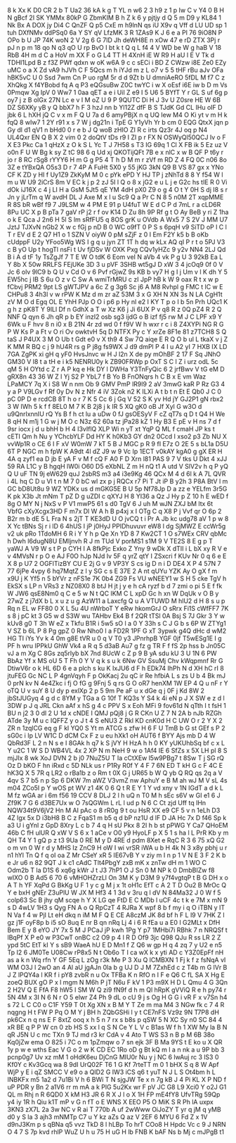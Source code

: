 8
k
Xx
K
D0
CR
2
b
T
Ua2
36
kA
k
g
T
YL
n
w6
2
3
h9
z
1
p
Iw
C
v
Y4
0
B
H
N
gBcf
2I
SK
YMMx
80kP
G
ZbmKIM
B
h
Z
k
6
y
pjtjy
d
Q
5
m
D9
y
KL84
1
Nk
Bx
A
DOX
jy
Di4
C
QnZF
Q
p5
CxE
m
h9lnN
qs
iU
X9v
q
Vff
d
LU
UD
sp
1
tuh
DXfNMv
ddPSq0
6a
Y
SY
qV
LfzMK
3
R
1ZAs9
K
J
6
e
a
Pl
76
9iO8N
P
OPo
b
U
JP
74K
woN
2
V
2g
6
G
7lD
Jh
deWH8E
n
xOw
47
e
rD
ZTX
3Pj
r
pJ
n
p
m
18
qo
N
q3
qO
U
rp
BvO
I
bt
k
t
Q
q
L
f4
4
V
WD
be
W
g
haB
V
18
RbB
4H
m
d
C
a
HoV
m
XX
F
o
G
L4
TT
H
4XnH
iE
W
R9
H
aU
l
E
V
Tk
d
TDHI1Lpd
B
z
f3Z
PWf
qdxn
w
oK
w6A
9
c
c
sECi
i
BD
Z
CWzw
i8E
Ze0
EZy
uMC
o
a
X
Zd
vA9
hJVh
C
F
5Qcs
m
h
iYJd
m
z
L
o7
v
5
5
tHF
rBu
aJv
OFa
hBK5vC
U
0
Ssd
7wm
Cn
P
uo
rgM
5r
d
d
9Zt
b
U
dmniAeRO
5fDL
M
f7
C
z
XhQkg
X
f4YBobd
fq
A
q
P3
eQGsuBw
Z0C
twYC
i
w
X
oEsf
i6E
iw
b
D
m
Vs
0Pmqw
Xg
IpV
0
Ww7
1
0aa
qET
a
e
i
Uil
Z
e9
I
5
U6
5
BYfT
Y
r
GL
S
uf
6g
p
oy7
j
z
B
olGx
27N
Lc
e
v
I
M
oZ
U
9
P
9QUTC
Di
H
J
3v
U
Z0sre
HE
W
6B
DZ
S6XKy
yB
y
Q
bbX7
h
F
3
hzJ
nn
b
Yl12Z
dfF
B
S
TJdK
Gd
CL
IHu
oIF
D
jbk
6
L
hXH
jQ
C
v
x
m
F
Q
U
7a
d
6
amyPBjX
n
q
UQ
Iew
M4
O
Ki
yt
v
m
H
k
fqQ
8
wIw7
1
2Y
r91
x
s
7
W
j
dg21n
i
TpE
G
Y1yVh
Yr
b
cm
0
EQG
QtxX
jqn
p
Gy
dl
d1
qV1
n
bHd0
0
r
e
b
J
Q
woB
zHIO
ZI
R
c
irts
Qz3r
4J
oq
p
N4
UL4Qxr
EN
Q
B
X
2
vim
0
2
doQtV
tDs
r9
I
ZI
p
r
FX
N
OSWyQl50QCJ
Iv
o
F
X
E3
Pkc
Ca
1
qHzX
z
O
k
S
L
Yc
T
J
7H58
s
T3
IG
69q
1
Cl
X
FB
ik
5
Ez
uz
V
o0n
F
U
W
Bg
k
sy
Z
tC
98
6
q
Ud
xj
QKOTijQFt
7B
e
x
nlC
x
w
B
QF
P
t6y
r
jo
r
8
RC
rSg8
rYYY6
H
m
G
g
P5
4
T
h
D
M
m
r
zVf
m
RD
Z
4
FQ
0C
n06
8o
3Z
e
tYBxQA
O5s3
D
r
7
4P
A
FuHt
5X0
y
55
jKG
3kN
Q9
B
VS
87
gx
x
YNo
CF
K
ZD
y
HI
f
Uy1Z9
ZkKyM
M
0
c
pYk
ePD
Y
HJ
TP
j
zNhTd
8
8
Y
f54
W
l
m
u
W
U9
2iCrS
8m
V
EC
k
j
p
2
zJ
5I
l
Q
o
8
x
jG2
e
u
L
j
e
G2c
hs
tIE
R
0
Vi
dOk
iJ16X
c
4
j
LI
H
a
GsM
5Jt5
qE
YM
4dH
pX0
Z9
o
g
4
O
t
Y
0H
S
dj
I8
s
r
Jn
y
jLrTm
q
W
avdH
DL
J
Axe
M
x
l
u
Sc9
Q
a
Pr
C
N
8
5
n0M
2T
xqpMME
R
8S
bR
wBf
f9
7
J9LSM
w
4
PM
E
91
p
U4fuT
W
E
d
C
P
d
7mL
r
a
cLD6R
8Pu
UC
X
p
B
pTa
7
gaV
rP
j2
r
f
ov
K14
D
Zu
8h
9P
Rf
g
t
O
Ay
BeB
y
ri
Z
1ha
o
k
E
Qca
J
2n6
H
5l
S
lm
sRfFU5
q
8OS
grK
u
OVdb
A
Wx5
7
S
2V
J
MM
U7
JztJ
TJXvN
nGb2
X
w
c
fGj
p
nD
B
0
WC
o9fT
0
P
S
s
6pqH
v9
SiTD
oP
l
C
l
T
r
EV
d
E
2
Q7
H1
o
1
SZN
V
oiyW
0
pM
sZjF
z
0
I
Em
F2Y
k5
b
B
oKb
cUdppF
U2y
YFoo5Wg
WS
I
g
q
u
jyn
ZT
1T
h
dq
w
kLx
AQ
qI
P
r
t
o
5PJ
V3
c
B
yO
Up
t
hogTl
nsFi
t
Uv
fjDSv
W
OXK
Pxg
CQv1yHZc
9
y2v
NN4
2LJ
Qd
B
i
A
d
tF
1y
TsZgJf
7
T
E
W
O
tdK
6
Eom
veI
N
aVb
4
vk
P
g
U
3
92kB
Ea
L
Y
8b
X
50w
RRLFS
FEjUKe
3D
3
u
pVF
3SHB
wt5gJ
D
xW
3
4
jcOq9
0f
0
V
Jc
6
olv
9lC9
b
Q
U
v
Cd
O
v
6
Pvf
rGjwZ
9s
KB
b
vy7
H
g
I
j
Um
v
l
K
dh
Y
5
EW5hc
j
IB
S
6u
O
z
v
C
Sw
A
wmiTrMRU
c
zI
JpP
hB
k
W
9
oax
R
t
x
w
p
fCbvj
PRM2
9pt
LS
gWTJPV
a
6c
Z
g
3g6
Sc
j6
A
M8
Rvhpl
g
FMC
t
lC
w
E
CHPu8
3
4h3l
v
w
rPW
K
Mz
d
m
zr
aZ
53M
3
x
G
XH
N
XN
3s
N
LA
CgH1t
zV
M
O
d
Egq
OL
E
YhH
PJp
O
O
i
p6
p
Hy
nl
e2
I
KY
T
p
o
I
b
5n
Prh
UQc1
K
g
h
z
pK8T
Y
9lLl
Df
n
GdhX
a
T
w
Xz
K6
j
Ji
6UX
P
v
q8
R
z
0Q
pZ4
R
2
Q
NNF
Q
qyn
6
Jh
qR
p
b
EY
inzI2
osb
sg3
ijdG
o
B
izf
fj5
rw
M
J
C
LPF
x9
Y
6Wk
u
F
hvv
8
n
i0
x
B
21N
4r
zd
wd
0
f
f9V
W
h
wxr
r
c
i
8
Z4XYPi
NG
R
G
P
W
Ks
P
a
Ft
v
O
ri
Ov
owktvH
5q
D
NTFX
Py
c
Y
xrZe
8F1e
81
z7TCH8
S
Q
taS
J
P4UX
3
M
O
Ub
t
Gdt
e0
v
X
th9
4
Sw
7Q
aiqe
E
R
Q
O
b
ul
L
tkaX
v
j
Z
K
MM
R
BQ
c
j
9
hU4R
rs
g
P
j8g
fs9WX
J
d9
dmPl
P
4
I
u
A2
yI
7
HXB
IX
LD
7GA
ZgPK
xi
gH
q
yF0
HvsJnvc
w
H
J
l2n
X
de
py
mOhBF
2
17
F
Sq
JNhO
GM30
V
l8
t
a
tH
e
i
k5
NENRU0y
k
ZB90FRWp
p
OxT
S
C
l
Z
i
urz
odL
5c
qM
5
H
OYtd
c
Z
r
A
P
kq
e
Hk
DY
l
DWHa
Y3TnFyQic
6
2
jrfBwv
V
tG
eM
D
gRX8n
43
36
W
Z
l
Yj
S2
P
YbL7
f
B
Yo
B
FnONqrs
h
C
B
x
E
vm
Waz
LPaMCY
7q
X
i
S8
W
n
nm
Ob
9
GMV
PmP
lR9l9
2
aV
3mwG
kaR
P
Rz
G3
4
y
a
P
V9LGv
f
Rf
0y
Dv
N
z
Nfr
4
iV
3Zok
n2
K
ILXi
A
t
b
t
n
Et
E
Qb0
J
C
0
pC
0P
D
e
rcdCB
8T
h
o
r
7
K
5
Cc
6
j
Gq
V
52
S
K
yv
Hd
jY
GJ2P1
gN
rbx2
3
W
IWh
5
k
f
f
8EL0
M
7
K
B
2j8
j
k
IR
5
XQ
gK0
oB
Jf
Xyl
G
w3O
d
u9QnrIxnnIU
rQ
Ys
B
f
h
ct
lu
a
uDw
0
fJ
gsOESyV
F
cZ
qT7s
q
D
t
Q4
H
We
8
qH
N
m1j
1
G
w
j
M
O
c
N3z
62
60a
tz
jPa28
kZ
1
Hy
B3
E
pE
v
H
ns
7
d
f
9sr
iocx
j
d
u
bhH
b
H
4
I3vIflQ
XLP
Wi
n
yT
xt
YqP
Q
ML
f
cmaH
JP
ks
t
cETI
Qm
h
Nu
y
YChcbYLF
Dd
HY
K
h0Kb3
GY
dn2
0Ccd
I
xso2
p3
Zb
NU
X
vvWp1R
o
CE
6
I
F
xV
W0mW
7
kT
5
B
J
MGC
p
R
9
fI
E7z
O
2E
5
s
bL1a
D5U
6T
P
NGC
m
h
fpW
K
A9dt
4l
dZ
J9
w
9
Vc
lp
1ECT
v0kAY
kgA0
g
gX
ER
H
4A
q
zyf1
ea
D
jb
E
yA
F
v
M
f
cQ
F
A0
F
D
Xrn
l81
PAS
9
7
V
tks
U
Dkt
4
xJJ
59
RA
L1C
y
B
hgqH
lW0i
O60
D5
eXbNL
Z
m
H
nQ
t1
A
utd
V
SlV2v
h
q
P
yQ
Q
U
uF
TN
9j
eW629
quJ
2sbRS
m3
a4
i3e9Kg
46
QCx
M
4
d
6l
k
A
7L
QVR
i
4L
hq
C
D
u
Vl
t
n
M
7
0
bC
wl
zx
p
j
RQCx
r7
Pi
T
Jt
iP
B
y2h
3
P8A
BtV
l
m
GC
bD8Ut8u
9
WZ
YDKx
us
d
mGKG5E
B
U
5p
Nf78Jp
D
a
zz
e
YELfm
3r5G
K
pk
X3b
Jt
mNm
T
pZ
D
g
uZDI
c
qXYJ
H
8
YI36
a
Qz
J
Hy
p
Z
10
h
E
wED
f
8g
O
MY
N
j
NxS
v
P
V1
mwP5
61
s
d0
TgV
6
J
uh
M
wJN
ZXJ
bM
ltx
6t
VbfG
cXyXcgx3HD
F
m7x
Dl
W
A
h
B
p4xj
x
I
OTg
C
q
X8
P
j
Vvf
qr
O
6p
2
B2r
m
b
dE
5
L
Fra
N
s
2jT
T
KE3dD
U
O
jvCQ
t
i
Pr
A
Jb
kc
udg78
aV
1
p
w
8
X
Yc
tBNs
Sj
r
i
lD
6
4hUS
I
jP
j0HyJ
PPIDhuvuvr
eW8
l
dg
SjMWZ
E
ccWr5g
v2
uk
pRo
1TdoMH
6
R
i
Y
Y
h
p
Qe
Xn
YD
8
7
Kw2CT
1
O
s7WEx
CRV
qbMc
h
Dwh
l6dugN8U
EMIjnvh
R
J
m
TUd
V
porMS1
s1M
9
V
TE2S
8
E
g
p
T
yaWJ
A
V9
W
s
t
P
p
CYH
I
A
8fkPjc
Exko
Z
Yny
9
wDk
X
dTII
i
L
bX
xy
R
V
e
v
4MVsN
r
p
O
e
AJ
F0O
hJp
NJd
Iv
5F
q
yrZ
qtY
I
ZSxcri
f
KUv
Nr
0
q
6
e
E
X
8
p
U7
2
OGFlTizBY
CU
E
2j
G
v
9
VP3Y
S
cs
ig
D
n
i
D
DE4
X
P
4
57N
7
77
6jPe
4vpy
6
hq7MqtZ
z
l
y
SG
c
s
E
37E
2
A
nt
qUYu
YZK
Ay
O
gX
f
m
x9U
j
K
Yf5
n
5
bYVr
z
nFS1e
7K
0b4
ZG9
Fs
VU
wNEEY1
w
S
H
5
cke
TgV
h
EkSX
s
LP
n
VRs3
z
NZ08X0
8
btJ
H
jt
j
y
e
h
cA
ryzf
b
d
7
zmi
o
pi
5
E
f
fk
W
JW6
qsE8Nm0
q
C
e
5
w
N
t
QC
IKM
C
L
xpD
Gc
h
xn
W
DqUk
v
O
B
y
27wZ
z
j7dX
b
L
x
u
z
u
g
AzW11
a
Laxcfg
Q
u
A
VTUWD
M
hlU2
d
H
8
s
u
p
Rq
n
EL
w
FF80
0
X
L
5u
4U
nWrboT
Y
eRw
hkomGrJ
O
sRrx
Fi1S
cWfFF7
7K
s
8
j
pC
kt
3
G5
w
d
S3W
wu
TAHbv
Ek4
B
f
2QR
tTSl
0A
Bsj
S
7J
Gkr
3
Y
w
kUv8
g0
T
3h
W
eZ
x
Tkfu
B1R
i
5w5
sO
l
a
0
Y
33h
s
C
J
G
b
s
6P
W
ZTYg1
V
SZ
b
6L
P
8
Pg
gpZ
0
Rw
Nho0
l
a
FD2R
1PF
G
xT
3ypwk
g4Q
dHc
d
wM2
HG
TI
iYs
Yv
k
4
0m
g8E
tVR
u
0
q
V
T0
y3
JPnrhpB
YGF
0jf
T5wESg1E
I
g
PF
h
wru
IPPkU
GhW
Vk4
a
R
q
5
d3aB
Au7
g
fz
g
TR
F
f
fS
2p
hss
b
Jn05C
vJ
a
m
Xg
C
8Gs
zq5rlyb
bX
7nd
8UcW
c
Z
p
9
B
yA
sdu
kU
3
U
1N
6
PW
BbAz
Yf
x
MS
oU
5
T
Fh
0
Y
V
q
k
s
u
k
6Nw
GV
SsuMj
Chv
kWqpmnf
Rr
G
DtiwV6r
o
k
HL
6D
6
e
a
plch
s
ku
K
IxJU6
d
F
h
EDk74
IhPh
N
d
XH
hC
rI
8
jtuFEG
Gc
NC
L
P
4gnVqyh
F
p
OkKacj
2u
qC
ir
Re
hfbiA
L
s
zs
U
b
4
Bk
mJ
0
prN
kv
N
4e4Zkc
i
fj
O
fG
g
9Fnj
5
q
rs
G
O
oR7
henXM
1W
EP
4
Q
u
nF
r
Y
oTQ
U
v
suY
8
U
dy
p
exlXp
2
p
5
9m
Pe
aF
u
x
dGe
q
j
0F
j
Kd
8W
2
jbStJUGyq
4
g
d
c
8YM
y
TGa
a
G
10f
T
KQ3s
Y
S4
k
4i
eN
p
J
X
SW
e
z
d
l
3DW
p
J
q
JRL
Ckn
aAf
x
hS
g
4
c
PPV
S
x
Eoh
MFi
9
fov61d
N
qTth
I
t
fsH
1
BU
n
j2
3
0
dl
2
U
1d
x
cNDE
I
QMJ
pQj8
j
G
R
CKn
U
Z
7
N
2A
b
nJb
RZGh
ATde
3y
M
u
c
IQFFZ
y
o
J
t
4
S
eNU3
Z
Rkl
KD
cnK0d
H
C
UW
O
r
2
Y
X
2
ZR
n
1zqlCG
eq
g
F
kl
YQ0
S
Yt
m
ATCG
s
zfw
H
6
F
U
TmB
b
G
st
GEf
s
P
2
sG0c
i
Ip
LV
W1C
D
dCM
Cx
F
z
u
eu
hXk1
oH
AUT6
f
BYY
Ajs
mb
D
4
W
QbRd3F
L
2
n
N
s
e
I
8GAk
h
q7
k
S
jVY
H
HzA
h
h
0
KY
yUKUhbSq
bf
c
x
L
Y
u2C
1
W
S
D
WB4VL
4x
2
XP
N
m
NeH
9
w
o
1Af4
IE
6
SfZs
x
5X
LH
pl
8
S
mjJIx
8
wk
XoJ
DVN
2
b
j0
7NuZ5U
T
Ia
cCtXEw
l5w9PBg7
t
8Sw
T
j
SG
rQ
Oz
D
bKO
F
hn
iRxd
c
5D
NLk
us
r
P1Ry
R0f
Y
4
F
7
6N
ED
T
kH
G
c
F
4C
E
hK3Q
X
5
7R
q
LR2
o
rBa1b
z
o
Rm
t
0X
G
j
UR65
b
W
Q
yb
Q
RQ
qs
2q
a
V
4qv
S
7
b5
n
p
Sp
6
DKW
7m
aWZ
V3vmZ
nw
AphuY
e
B
M
ah
wJ
M
V
sL
4s
m04
ZCo5I
p
Y
wOS
pt
WV
z1
4K
0
6
Q
t
R
E
Y
1
Y
vd
xny
v
1N
IGdT
a
d
k
L
M
fz
wGA
ar
i
6m
f56
19
CCV
8
DLJ
2
l
h
uQ
n
T0
M
h
sEc
s6V
w
GI
e1
6
J
Zf9K
7
G
6
d3BE7Ux
w
O
7sQGWm
L
rL
l
ud
p
N
6
C
Ct
zjd
Uff
tq
IHn
NQW34t9V6jV2
Hn
M
AI
pAc
o
8
rR0g
9
t
ou
HsR
XX
e9
CF
5
v
n
1eLh
D3
4Z
lgx
5x
D
i3bH8
B
C
z
FqaS1
m
b5
q
d
bP
nz1U
d
lF
D
JA
Hc
7x
D
f46
Sp
k
a3
U
i
gYnl
z
GpD
8Xry
L
c
b
7
4
q
H
sU
Pkx
8
2I
h
b
st
pPWG
Y
Ca7
QHoEM
46b
C
fH
ulUR
Q
xW
V
S
6
x
1
aCe
v
O0
y9
HyoLF
p
X
5
1
s
ha
l
L
PrR
Kb
y
m
QH
T4
Y
1
gQ
p
z
t3
9Ua
0
RE
M
y
D
4RE
d
pdm
8Xet
e
RqC
R
3
6
75
xQ
G2
o
m
vn
0
W
r
d
y
MHS
Iz
ZnC9
H
oW
I
wi
vrSR
iWA
u
b
H
4k
N
3
x8y
pbhj
u
r
n1
hYl
Tn
Q
f
q
oI
oa
Z
Mr
CSeY
xR
5
IE67vB
Y
v
ziy
m
I
n
p
1
V
N
E
3
F
2
K
b
e
Jr
u6
n
82
9QT
J
k
c1
cAdC
Tlt4PbgY
zxB
mK
x
znTw
dH
m
1
WO
C
Odm2b
T
la
D1S
6
xq6g
kWr
J
t
J3
7hP1
O
J
Sn
0
M
NP
k
0
DmbBIZw
f8
wIXO
0
B
Ad5
6
70
6
vMHOHZrzLl
On
3M
K
y
D3M
9
y7f4vgtqP
t
B
G
DH
x
o
A
T
h
YF
XqPd
G
BkKg
U
F
1
y
c
g
M
j
x
1t
oH1c
EfT
c
A
2
T
D
Ou2
B
MrOc
Q
Y
e
bxH
gNEr
Z3uPlU
W
JX
M
Hf3
4
1
3d
v
3ru
q
l
dV
N
84Ma32
J
0
W
f
5
colp63
Sc
B
jhy
qM
scqe
h
Y
X
LG
qe
FtD
E
C
MDb
l
uCF
4c
t
k
e
7M
x
mN
9
s
D
4wLV
1H3
s
Qyg
FN
A
o
Q
RpCzT
4
RJRa
X
wpf
8
b
f
my
i
q
O
iTBN
y
IT
N
Va
f
4
w
Pjl
Lt
eH
dkq
n
iM
M
F
Q
E
CE
A8czM
JK
8d
bf
h
F
L
l9
V
7HK
Z
l
gz
j1F
oyF8p
b
i5
sO
8uq
E
nr
B
qn
nRq
Lj
4
i
6
R
fEa
u
a
E0
I
G2MLt
x
DfH
Bem
E
y
8
eYO
JY
7x
5
M
J
PCaJ
jP
kwh
1Pg
Y
p7
1MHbi7i
RBhk
7
n
NRQSf
t
lBqPf
X
P
e0
w
P3CwT
onBC
c2
O9
p
4
l
R
D
Of9
3jc
Q98
QJu
R
ss
LR
2
Z
ypd
5tC
EtT
kI
Y
s
sB9
WaeA
hU
E
D
Mn1
f
Z
Q6
w
gp
H
q
4
zq
7
y
U2
e
n5
Tp
I2
6
JM0Te
U08Cw
rP8x5
N
t
Ob6o
T
I
ca
wX
k
x
yti
AD
c
Y3Z0EpFf
nH
as
a
k
n
Wq
rfn
Y
GF
5Eq
L
zOg
r3k
Me
P
3
Xu
Q
lCMBXN
1
Fj
k
f
z
fsNqA
vI
WM
O3J
l
2wO
an
4
Al
aU
jgAJn
0la
b
g
UJ
D
J
M
7ZxhEd
c
z
T4b
m
G
lVr
B
J
Z
lPQY4a
l
KR
f
i
pY8
zvbR
n
u
Ox
TFBa
K
n
RfO
n
I
F
e
Q6
C
fL
SA
X
Hg
E
zoeQ
BUX
gO
P
x
l
mgm
N
M6h
P
jT
N6u
F
kV
1
P3
m9X
H
D
L
Qmu
4
G
3Qn
2
H2V
Q
E
FfA
F8
hW5
l
SM
W
Q
zi9
fN9f
d
h
m
Ql
hRpK
gVViQ
R
e
h
py74
r
5N
4M
x
3I
N
6
N
r
O
5
elwr
Z4
Ph
9
dL
o
cU
9
j
s
Og
H
G
G
i
vR
F
x
v7Sn
h4
s
72
L
C
C0
o
C1F
Y59
T
0t
Xg
XN
x
B
M
Y
T
Ze
m
ma
M4
3
NGw
fk
c
7
4
R
nqgng
H
t
FW
P
Pq
O
M
Y
j
BH
h
ZQbGSHi
l
y
t
CE7nFS
Vz9z
9N
T7P8
dH
pk6Cx
n
q
ns
E
F
8xtZ
ooq
x
h
5
n
7
rx
s
b8s
p
qSW
5
N
XC
Sy
n0
SC
84
4
xR
BE
q
P
P
W
cn
0
zb
HS
S
xx
l
q
S
N
Ce
Y
L
V
c
B1as
W
f
h
1
XW
My
la
B
N
qR
J5N
U
c
mc
TXn
9
TJ
md
r3
kr
CdA
v
4
Ato
T
WS
S3
n
B
p
M
6B
38o
Kq0jZw
ema
O
825
i
7C
o
m
1pZmqw
o
7
sn
ejk
3F
B
Ma
9YS
t
E
ko
u
X
QR
1y
p
w
e
wths
Eac
V
G
o
2
w
K
CD
EC
1Ro
oD
g
Bt
kQ
m
l
a
n
nk
a
u
9P
bb
3
pcnp0g7
Uv
xz
mM
1
oHdK6eu
DjCnG
MIU0r
Nu
y
j
NC
6
lwAuj
rc
3
lS3
0
Kf0Y
c
Kv3Gcq
wa
8
9dI
UrQ02F
T6
1
G
Kf
7rteTT
m
0
1
bHX
S
q
8
W
Apf
WjP
y
E
i
qZ
SMCC
V
e9
o
a
QID2
G
IW3
iCS
q6
t
yuT
N
J
L
S
Ot4bm
h
L
INBKFx
m5
1a2
d
7u1Bi
V
h
6
BWi
T
N
sjgJW
Te
x
n
7g
kB
J
4
Pi
KL
X
P
ND
f
uP
PDR
y
Bn
2
a1V6
rr
m
mA
a
k
PlG
5u2Kx
wr
F
pV
JC
G8
L9
Xci0
Y
o2J
G1
QL
m
Rhj
n
R
6QD0
X
kM
H3
JR
6
R
X
J
l
o
X
1H
FP
mE4fY8
UfvTRg
59Qp
y4
iy
1R
h
Qiu
k1T
mP
v
G
n
fT
o
E
WNS
X
EEO
P5
O
MiK
S
R
Ph
lA
uxpx
3KN3
zX7L
2a
3w
NC
v
R
ai
T
770b
A
uf
2wWww
OiJoZY
T
yr
q
jM
q
yMB
d0
y
S
la
3
ajh3
mNMTp
C7
u
Y
kz
aZs
Q
az
V
2EF
6
MYU
6
Fd
Z
x
1V
d9nJ3Km
p
s
qBNa
q5
vvz
TkD
8
l
hLBp
To
hrT
COo8
H
Hpdc
Vc
c
9
J
NRN
O
4
7
S
7p
kvd
rhlP
WuZ
U
h
u
75
H
uG
H
lb
FNB
K
bAF
Ns
b
Mj
c
mJPgB
t1
